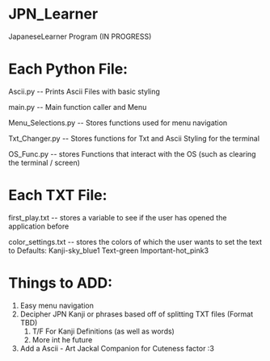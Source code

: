 # JPN_Learner
JapaneseLearner Program (IN PROGRESS)

# Each Python File:
Ascii.py -- Prints Ascii Files with basic styling

main.py -- Main function caller and Menu

Menu_Selections.py -- Stores functions used for menu navigation

Txt_Changer.py -- Stores functions for Txt and Ascii Styling for the terminal

OS_Func.py -- stores Functions that interact with the OS (such as clearing the terminal / screen)

# Each TXT File:
first_play.txt -- stores a variable to see if the user has opened the application before

color_settings.txt -- stores the colors of which the user wants to set the text to
    Defaults: 
    Kanji-sky_blue1
    Text-green
    Important-hot_pink3 

# Things to ADD:
1. Easy menu navigation
2. Decipher JPN Kanji or phrases based off of splitting TXT files (Format TBD)
    1. T/F For Kanji Definitions (as well as words)
    2. More int he future
3. Add a Ascii - Art Jackal Companion for Cuteness factor :3